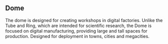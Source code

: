  
## Dome

The dome is designed for creating workshops in digital factories. Unlike the Tube and Ring, which are intended for scientific research, the Dome is focused on digital manufacturing, providing large and tall spaces for production.
Designed for deployment in towns, cities and megacities.







 